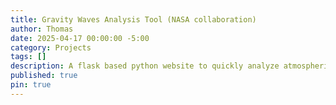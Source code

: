 ```yaml
---
title: Gravity Waves Analysis Tool (NASA collaboration)
author: Thomas
date: 2025-04-17 00:00:00 -5:00
category: Projects
tags: []
description: A flask based python website to quickly analyze atmospheric data and create a easy to use and read pdf report. This project was made with collaboration with NASA.
published: true
pin: true
---
```

